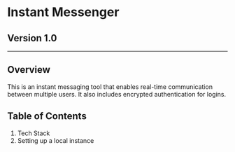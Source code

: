 # Instant Messenger

## **Version 1.0**

---

## Overview

This is an instant messaging tool that enables real-time communication between multiple users. It also includes encrypted authentication for logins.

## Table of Contents

1. Tech Stack
2. Setting up a local instance
